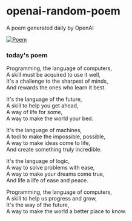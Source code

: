 
# openai-random-poem
 A poem generated daily by OpenAI

[![Poem](https://github.com/fbiego/openai-random-poem/actions/workflows/main.yml/badge.svg)](https://github.com/fbiego/openai-random-poem/actions/workflows/main.yml)

### today's poem  
  
Programming, the language of computers,  
A skill must be acquired to use it well,  
It's a challenge to the sharpest of minds,  
And rewards the ones who learn it best.  
  
It's the language of the future,  
A skill to help you get ahead,  
A way of life for some,  
A way to make the world your bed.  
  
It's the language of machines,  
A tool to make the impossible, possible,  
A way to make ideas come to life,  
And create something truly incredible.  
  
It's the language of logic,  
A way to solve problems with ease,  
A way to make your dreams come true,  
And life a life of ease and peace.  
  
Programming, the language of computers,  
A skill to help us progress and grow,  
It's the way of the future,  
A way to make the world a better place to know.